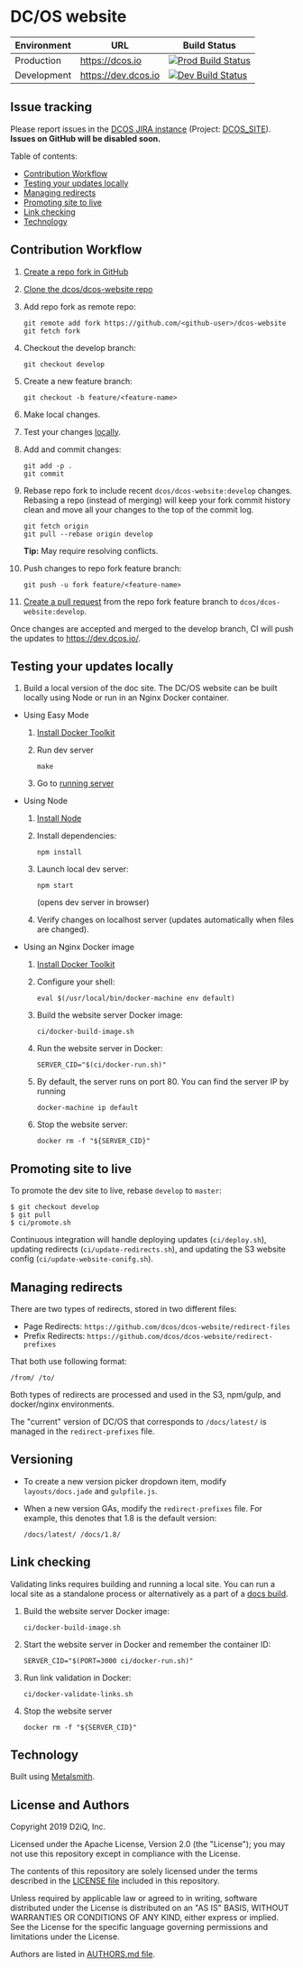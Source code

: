 # DC/OS website

| Environment | URL | Build Status |
|-------------|-----|--------------|
| Production | <https://dcos.io> | [![Prod Build Status](https://jenkins.mesosphere.com/service/jenkins/buildStatus/icon?job=public-dcos-website-deploy-prod)](https://jenkins.mesosphere.com/service/jenkins/job/public-dcos-website-deploy-prod/) |
| Development | <https://dev.dcos.io> | [![Dev Build Status](https://jenkins.mesosphere.com/service/jenkins/buildStatus/icon?job=public-dcos-website-deploy-dev)](https://jenkins.mesosphere.com/service/jenkins/job/public-dcos-website-deploy-dev/) |

## Issue tracking
Please report issues in the [DCOS JIRA instance](https://jira.dcos.io/) (Project: [DCOS_SITE](https://jira.mesosphere.com/projects/DCOS_SITE/issues/)).
**Issues on GitHub will be disabled soon.**

Table of contents:

- [Contribution Workflow](#contribution-workflow)
- [Testing your updates locally](#testing-your-updates-locally)
- [Managing redirects](#managing-redirects)
- [Promoting site to live](#promoting-site-to-live)
- [Link checking](#link-checking)
- [Technology](#technology)

## Contribution Workflow

1. [Create a repo fork in GitHub](https://guides.github.com/activities/forking/)
1. [Clone the dcos/dcos-website repo](https://help.github.com/articles/cloning-a-repository/)
1. Add repo fork as remote repo:

    ```
    git remote add fork https://github.com/<github-user>/dcos-website
    git fetch fork
    ```
1. Checkout the develop branch:

    ```
    git checkout develop
    ```

1. Create a new feature branch:

    ```
    git checkout -b feature/<feature-name>
    ```

1. Make local changes.

1. Test your changes [locally](#).

1. Add and commit changes:

    ```
    git add -p .
    git commit
    ```

1. Rebase repo fork to include recent `dcos/dcos-website:develop` changes. Rebasing a repo (instead of merging) will keep your fork commit history clean and move all your changes to the top of the commit log.

    ```
    git fetch origin
    git pull --rebase origin develop
    ```
    **Tip:** May require resolving conflicts.

1. Push changes to repo fork feature branch:

    ```
    git push -u fork feature/<feature-name>
    ```

1. [Create a pull request](https://help.github.com/articles/creating-a-pull-request/) from the repo fork feature branch to `dcos/dcos-website:develop`.

Once changes are accepted and merged to the develop branch, CI will push the updates to <https://dev.dcos.io/>.

## Testing your updates locally


1.  Build a local version of the doc site. The DC/OS website can be built locally using Node or run in an Nginx Docker container.

- Using Easy Mode
    1. [Install Docker Toolkit](https://www.docker.com/products/docker-toolbox)

    1. Run dev server

        ```
        make
        ```

    1. Go to [running server](http://localhost:3000)

- Using Node
    1. [Install Node](https://docs.npmjs.com/getting-started/installing-node)
    1. Install dependencies:

        ```
        npm install
        ```
    1. Launch local dev server:

        ```
        npm start
        ```
        (opens dev server in browser)

    1. Verify changes on localhost server (updates automatically when files are changed).

- Using an Nginx Docker image

    1. [Install Docker Toolkit](https://www.docker.com/products/docker-toolbox)

    1. Configure your shell:
        ```
        eval $(/usr/local/bin/docker-machine env default)
        ```
    1. Build the website server Docker image:

        ```
        ci/docker-build-image.sh
        ```
    1. Run the website server in Docker:

        ```
        SERVER_CID="$(ci/docker-run.sh)"
        ```
    1. By default, the server runs on port 80. You can find the server IP by running
        ```
        docker-machine ip default
        ```

    1. Stop the website server:

        ```
        docker rm -f "${SERVER_CID}"
        ```

## Promoting site to live

To promote the dev site to live, rebase `develop` to `master`:

```
$ git checkout develop
$ git pull
$ ci/promote.sh
```

Continuous integration will handle deploying updates (`ci/deploy.sh`), updating redirects (`ci/update-redirects.sh`), and updating the S3 website config (`ci/update-website-conifg.sh`).

## Managing redirects

There are two types of redirects, stored in two different files:

- Page Redirects: `https://github.com/dcos/dcos-website/redirect-files`
- Prefix Redirects: `https://github.com/dcos/dcos-website/redirect-prefixes`

That both use following format:

```
/from/ /to/
```

Both types of redirects are processed and used in the S3, npm/gulp, and docker/nginx environments.

The "current" version of DC/OS that corresponds to `/docs/latest/` is managed in the `redirect-prefixes` file.

## Versioning

- To create a new version picker dropdown item, modify `layouts/docs.jade` and `gulpfile.js`.

-  When a new version GAs, modify the `redirect-prefixes` file. For example, this denotes that 1.8 is the default version:

   ```
   /docs/latest/ /docs/1.8/
   ```


## Link checking

Validating links requires building and running a local site. You can run a local site as a standalone process or alternatively as a part of a [docs build](#updating-the-documentation).

1. Build the website server Docker image:

    ```
    ci/docker-build-image.sh
    ```
1. Start the website server in Docker and remember the container ID:

    ```
    SERVER_CID="$(PORT=3000 ci/docker-run.sh)"
    ```
1. Run link validation in Docker:

    ```
    ci/docker-validate-links.sh
    ```
1. Stop the website server

    ```
    docker rm -f "${SERVER_CID}"
    ```


## Technology

Built using [Metalsmith](http://metalsmith.io).

## License and Authors

Copyright 2019 D2iQ, Inc.

Licensed under the Apache License, Version 2.0 (the "License");
you may not use this repository except in compliance with the License.

The contents of this repository are solely licensed under the terms described in the [LICENSE file](./LICENSE) included in this repository.

Unless required by applicable law or agreed to in writing, software
distributed under the License is distributed on an "AS IS" BASIS,
WITHOUT WARRANTIES OR CONDITIONS OF ANY KIND, either express or implied.
See the License for the specific language governing permissions and
limitations under the License.

Authors are listed in [AUTHORS.md file](./AUTHORS.md).
